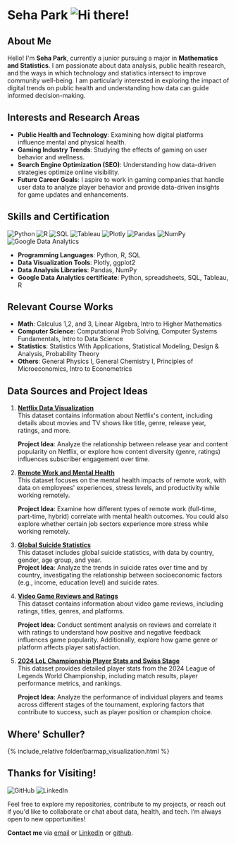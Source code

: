 # Seha Park ![Hi there!](https://img.shields.io/badge/Hi%20there!-%20%F0%9F%91%8B%20I'm%20Seha%20Park-%23FF69B4?style=flat-square&logo=github&logoColor=white)


## About Me
Hello! I'm **Seha Park**, currently a junior pursuing a major in **Mathematics and Statistics**. I am passionate about data analysis, public health research, and the ways in which technology and statistics intersect to improve community well-being. I am particularly interested in exploring the impact of digital trends on public health and understanding how data can guide informed decision-making.

## Interests and Research Areas
- **Public Health and Technology**: Examining how digital platforms influence mental and physical health.
- **Gaming Industry Trends**: Studying the effects of gaming on user behavior and wellness.
- **Search Engine Optimization (SEO)**: Understanding how data-driven strategies optimize online visibility.
- **Future Career Goals**: I aspire to work in gaming companies that handle user data to analyze player behavior and provide data-driven insights for game updates and enhancements.

## Skills and Certification
![Python](https://img.shields.io/badge/Python-3776AB?style=flat-square&logo=python&logoColor=white)
![R](https://img.shields.io/badge/R-276DC3?style=flat-square&logo=r&logoColor=white)
![SQL](https://img.shields.io/badge/SQL-4479A1?style=flat-square&logo=postgresql&logoColor=white)
![Tableau](https://img.shields.io/badge/Tableau-E97627?style=flat-square&logo=tableau&logoColor=white)
![Plotly](https://img.shields.io/badge/Plotly-3E9B8D?style=flat-square&logo=plotly&logoColor=white)
![Pandas](https://img.shields.io/badge/Pandas-150458?style=flat-square&logo=pandas&logoColor=white)
![NumPy](https://img.shields.io/badge/NumPy-013243?style=flat-square&logo=numpy&logoColor=white)
![Google Data Analytics](https://img.shields.io/badge/Google%20Data%20Analytics-0F9D58?style=flat-square&logo=google&logoColor=white)


- **Programming Languages**: Python, R, SQL
- **Data Visualization Tools**: Plotly, ggplot2
- **Data Analysis Libraries**: Pandas, NumPy
- **Google Data Analytics certificate**: Python, spreadsheets, SQL, Tableau, R

## Relevant Course Works
- **Math**: Calculus 1,2, and 3, Linear Algebra, Intro to Higher Mathematics
- **Computer Science**: Computational Prob Solving, Computer Systems Fundamentals, Intro to Data Science
- **Statistics**: Statistics With Applications, Statistical Modeling, Design & Analysis, Probability Theory
- **Others**: General Physics I, General Chemistry I, Principles of Microeconomics, Intro to Econometrics

## Data Sources and Project Ideas

1. **[Netflix Data Visualization](https://www.kaggle.com/code/joshuaswords/netflix-data-visualization)**  
   This dataset contains information about Netflix's content, including details about movies and TV shows like title, genre, release year, ratings, and more.
   
   **Project Idea**: Analyze the relationship between release year and content popularity on Netflix, or explore how content diversity (genre, ratings) influences subscriber engagement over time.

2. **[Remote Work and Mental Health](https://www.kaggle.com/datasets/waqi786/remote-work-and-mental-health)**  
   This dataset focuses on the mental health impacts of remote work, with data on employees' experiences, stress levels, and productivity while working remotely.
   
   **Project Idea**: Examine how different types of remote work (full-time, part-time, hybrid) correlate with mental health outcomes. You could also explore whether certain job sectors experience more stress while working remotely.

3. **[Global Suicide Statistics](https://www.kaggle.com/datasets/arpitsinghaiml/global-suicide-statistics)**  
   This dataset includes global suicide statistics, with data by country, gender, age group, and year.  
   **Project Idea**: Analyze the trends in suicide rates over time and by country, investigating the relationship between socioeconomic factors (e.g., income, education level) and suicide rates.

4. **[Video Game Reviews and Ratings](https://www.kaggle.com/datasets/jahnavipaliwal/video-game-reviews-and-ratings)**  
   This dataset contains information about video game reviews, including ratings, titles, genres, and platforms.
   
   **Project Idea**: Conduct sentiment analysis on reviews and correlate it with ratings to understand how positive and negative feedback influences game popularity. Additionally, explore how game genre or platform affects player satisfaction.

5. **[2024 LoL Championship Player Stats and Swiss Stage](https://www.kaggle.com/datasets/anmatngu/2024-lol-championship-player-stats-and-swiss-stage)**  
   This dataset provides detailed player stats from the 2024 League of Legends World Championship, including match results, player performance metrics, and rankings.
   
   **Project Idea**: Analyze the performance of individual players and teams across different stages of the tournament, exploring factors that contribute to success, such as player position or champion choice.


## Where' Schuller?


{% include_relative folder/barmap_visualization.html %}









## Thanks for Visiting!
![GitHub](https://img.shields.io/badge/GitHub-181717?style=flat-square&logo=github&logoColor=white)
![LinkedIn](https://img.shields.io/badge/LinkedIn-0077B5?style=flat-square&logo=linkedin&logoColor=white)


Feel free to explore my repositories, contribute to my projects, or reach out if you'd like to collaborate or chat about data, health, and tech. I’m always open to new opportunities!

**Contact me** via [email](mailto:parks2@whitman.edu) or [LinkedIn](https://linkedin.com/in/SehaPark) or [github](https://github.com/sehapark1/sehapark1.github.io).


